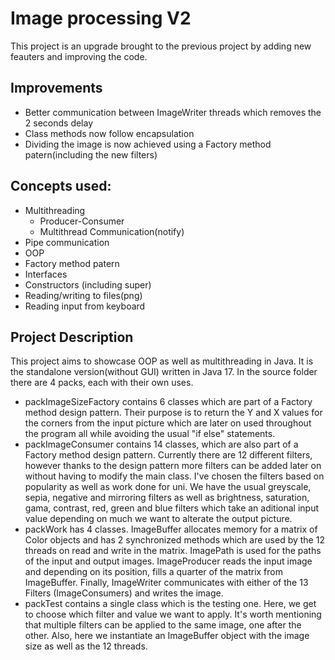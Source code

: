 # Image processing V2
This project is an upgrade brought to the previous project by adding new feauters and improving the code.

## Improvements
- Better communication between ImageWriter threads which removes the 2 seconds delay
- Class methods now follow encapsulation 
- Dividing the image is now achieved using a Factory method patern(including the new filters)

## Concepts used:
- Multithreading
	 - Producer-Consumer
	 - Multithread Communication(notify)
- Pipe communication
- OOP
- Factory method patern
- Interfaces
- Constructors (including super)
- Reading/writing to files(png)
- Reading input from keyboard

## Project Description
This project aims to showcase OOP as well as multithreading in Java. It is the standalone version(without GUI) written in Java 17.
In the source folder there are 4 packs, each with their own uses.
  - packImageSizeFactory contains 6 classes which are part of a Factory method design pattern. Their purpose is to return the Y and X values for the corners from the input picture which are later on used throughout the program all while avoiding the usual "if else" statements. 
  - packImageConsumer contains 14 classes, which are also part of a Factory method design pattern. Currently there are 12 different filters, however thanks to the design pattern more filters can be added later on without having to modify the main class. I've chosen the filters based on popularity as well as work done for uni. We have the usual greyscale, sepia, negative and mirroring filters as well as brightness, saturation, gama, contrast, red, green and blue filters which take an aditional input value depending on much we want to alterate the output picture.
  - packWork has 4 classes. ImageBuffer allocates memory for a matrix of Color objects and has 2 synchronized methods which are used by the 12 threads on read and write in the matrix. ImagePath is used for the paths of the input and output images. ImageProducer reads the input image and depending on its position, fills a quarter of the matrix from ImageBuffer. Finally, ImageWriter communicates with either of the 13 Filters (ImageConsumers) and writes the image.
  - packTest contains a single class which is the testing one. Here, we get to choose which filter and value we want to apply. It's worth mentioning that multiple filters can be applied to the same image, one after the other. Also, here we instantiate an ImageBuffer object with the image size as well as the 12 threads.


